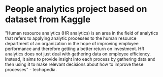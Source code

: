 
# People analytics project based on dataset from Kaggle #  

"Human resource analytics (HR analytics) is an area in the field of analytics that refers to applying analytic 
processes to the human resource department of an organization in the hope of improving employee performance and 
therefore getting a better return on investment. HR analytics does not just deal with gathering data on employee efficiency. 
Instead, it aims to provide insight into each process by gathering data and then using it to make relevant decisions about 
how to improve these processes" - techopedia.
